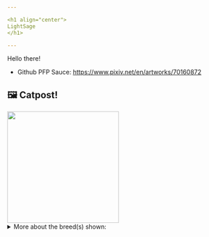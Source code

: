 ```yaml
---

<h1 align="center">
LightSage
</h1>

---
```


Hello there!


- Github PFP Sauce: https://www.pixiv.net/en/artworks/70160872


## 🖼️ Catpost!

<sub>
    <img src="https://cdn2.thecatapi.com/images/yqcbOxkWK.jpg" height="256">
</sub>


<details>
<summary>More about the breed(s) shown:</summary>

Breed: Cornish Rex

Description: This is a confident cat who loves people and will follow them around, waiting for any opportunity to sit in a lap or give a kiss. He enjoys being handled, making it easy to take him to the veterinarian or train him for therapy work. The Cornish Rex stay in kitten mode most of their lives and well into their senior years. 

Links:
<ul>
  <li>CFA http://cfa.org/Breeds/BreedsCJ/CornishRex.aspx</li>
  <li>Wikipedia https://en.wikipedia.org/wiki/Cornish_Rex</li>
</ul> 

</details>

